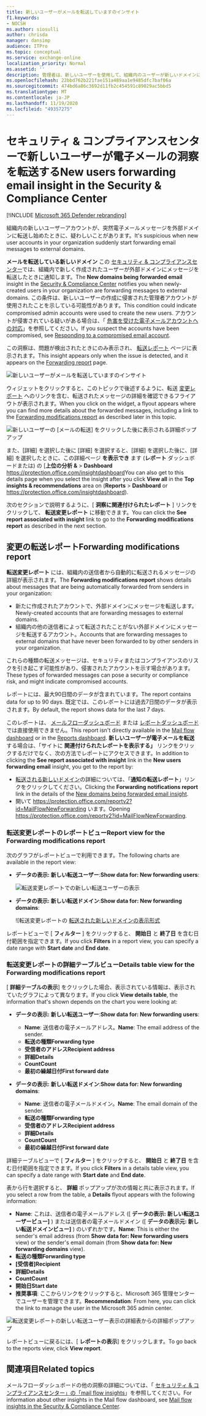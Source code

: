 ```yaml
---
title: 新しいユーザーがメールを転送していますのインサイト
f1.keywords:
- NOCSH
ms.author: siosulli
author: chrisda
manager: dansimp
audience: ITPro
ms.topic: conceptual
ms.service: exchange-online
localization_priority: Normal
ms.assetid: ''
description: 管理者は、新しいユーザーを使用して、組織内のユーザーが新しいドメインにメッセージを転送している場合に、メールの洞察をセキュリティ & コンプライアンスセンターで転送する方法を学習できます。
ms.openlocfilehash: 22bbd762b221fae151a489aa1e9485dfc7baf06a
ms.sourcegitcommit: 474bd6a86c3692d11fb2c454591c89029ac5bbd5
ms.translationtype: MT
ms.contentlocale: ja-JP
ms.lasthandoff: 11/19/2020
ms.locfileid: "49357275"
---
```

# <a name="new-users-forwarding-email-insight-in-the-security--compliance-center"></a><span data-ttu-id="6f90f-103">セキュリティ & コンプライアンスセンターで新しいユーザーが電子メールの洞察を転送する</span><span class="sxs-lookup"><span data-stu-id="6f90f-103">New users forwarding email insight in the Security & Compliance Center</span></span>

[!INCLUDE [Microsoft 365 Defender rebranding](../includes/microsoft-defender-for-office.md)]


<span data-ttu-id="6f90f-104">組織内の新しいユーザーアカウントが、突然電子メールメッセージを外部ドメインに転送し始めたときに、疑わしいことがあります。</span><span class="sxs-lookup"><span data-stu-id="6f90f-104">It's suspicious when new user accounts in your organization suddenly start forwarding email messages to external domains.</span></span>

<span data-ttu-id="6f90f-105">**メールを転送している新しいドメイン** この [セキュリティ & コンプライアンスセンター](https://protection.office.com)では、組織内で新しく作成されたユーザーが外部ドメインにメッセージを転送したときに通知します。</span><span class="sxs-lookup"><span data-stu-id="6f90f-105">The **New domains being forwarded email** insight in the [Security & Compliance Center](https://protection.office.com) notifies you when newly-created users in your organization are forwarding messages to external domains.</span></span> <span data-ttu-id="6f90f-106">この条件は、新しいユーザーの作成に侵害された管理者アカウントが使用されたことを示している可能性があります。</span><span class="sxs-lookup"><span data-stu-id="6f90f-106">This condition could indicate compromised admin accounts were used to create the new users.</span></span> <span data-ttu-id="6f90f-107">アカウントが侵害されている疑いがある場合は、「 [危害を受けた電子メールアカウントへの対応](responding-to-a-compromised-email-account.md)」を参照してください。</span><span class="sxs-lookup"><span data-stu-id="6f90f-107">If you suspect the accounts have been compromised, see [Responding to a compromised email account](responding-to-a-compromised-email-account.md).</span></span>

<span data-ttu-id="6f90f-108">この洞察は、問題が検出されたときにのみ表示され、 [転送レポート](view-mail-flow-reports.md#forwarding-report) ページに表示されます。</span><span class="sxs-lookup"><span data-stu-id="6f90f-108">This insight appears only when the issue is detected, and it appears on the [Forwarding report](view-mail-flow-reports.md#forwarding-report) page.</span></span>

![新しいユーザーがメールを転送していますのインサイト](../../media/mfi-new-users-forwarding-email.png)

<span data-ttu-id="6f90f-110">ウィジェットをクリックすると、このトピックで後述するように、転送 [変更レポート](#forwarding-modifications-report) へのリンクを含む、転送されたメッセージの詳細を確認できるフライアウトが表示されます。</span><span class="sxs-lookup"><span data-stu-id="6f90f-110">When you click on the widget, a flyout appears where you can find more details about the forwarded messages, including a link to the [Forwarding modifications report](#forwarding-modifications-report) as described later in this topic.</span></span>

![新しいユーザーの [メールの転送] をクリックした後に表示される詳細ポップアップ](../../media/mfi-new-users-forwarding-email-details.png)

<span data-ttu-id="6f90f-112">また、[詳細] を選択した後に [詳細] を選択すると、[詳細] を選択した後に、[詳細] を選択したときに、この詳細ページ **を表示でき** ます (**レポート** ダッシュボードまたは) の [**上位の分析 &** \> **Dashboard** <https://protection.office.com/insightdashboard></span><span class="sxs-lookup"><span data-stu-id="6f90f-112">You can also get to this details page when you select the insight after you click **View all** in the **Top insights & recommendations** area on (**Reports** \> **Dashboard** or <https://protection.office.com/insightdashboard>).</span></span>

<span data-ttu-id="6f90f-113">次のセクションで説明するように、[ **洞察に関連付けられたレポート** ] リンクをクリックして、 **転送変更レポート** に移動できます。</span><span class="sxs-lookup"><span data-stu-id="6f90f-113">You can click the **See report associated with insight** link to go to the **Forwarding modifications report** as described in the next section.</span></span>

## <a name="forwarding-modifications-report"></a><span data-ttu-id="6f90f-114">変更の転送レポート</span><span class="sxs-lookup"><span data-stu-id="6f90f-114">Forwarding modifications report</span></span>

<span data-ttu-id="6f90f-115">**転送変更レポート** には、組織内の送信者から自動的に転送されるメッセージの詳細が表示されます。</span><span class="sxs-lookup"><span data-stu-id="6f90f-115">The **Forwarding modifications report** shows details about messages that are being automatically forwarded from senders in your organization:</span></span>

- <span data-ttu-id="6f90f-116">新たに作成されたアカウントで、外部ドメインにメッセージを転送します。</span><span class="sxs-lookup"><span data-stu-id="6f90f-116">Newly-created accounts that are forwarding messages to external domains.</span></span>
- <span data-ttu-id="6f90f-117">組織内の他の送信者によって転送されたことがない外部ドメインにメッセージを転送するアカウント。</span><span class="sxs-lookup"><span data-stu-id="6f90f-117">Accounts that are forwarding messages to external domains that have never been forwarded to by other senders in your organization.</span></span>

<span data-ttu-id="6f90f-118">これらの種類の転送メッセージは、セキュリティまたはコンプライアンスのリスクを引き起こす可能性があり、侵害されたアカウントを示す場合があります。</span><span class="sxs-lookup"><span data-stu-id="6f90f-118">These types of forwarded messages can pose a security or compliance risk, and might indicate compromised accounts.</span></span>

<span data-ttu-id="6f90f-119">レポートには、最大90日間のデータが含まれています。</span><span class="sxs-lookup"><span data-stu-id="6f90f-119">The report contains data for up to 90 days.</span></span> <span data-ttu-id="6f90f-120">既定では、このレポートには過去7日間のデータが表示されます。</span><span class="sxs-lookup"><span data-stu-id="6f90f-120">By default, the report shows data for the last 7 days.</span></span>

<span data-ttu-id="6f90f-121">このレポートは、 [メールフローダッシュボード](mail-flow-insights-v2.md) または [レポートダッシュボード](view-mail-flow-reports.md)では直接使用できません。</span><span class="sxs-lookup"><span data-stu-id="6f90f-121">This report isn't directly available in the [Mail flow dashboard](mail-flow-insights-v2.md) or in the [Reports dashboard](view-mail-flow-reports.md).</span></span> <span data-ttu-id="6f90f-122">**新しいユーザーが電子メールを転送** する場合は、「サイトに **関連付けられたレポートを表示する」** リンクをクリックするだけでなく、次の方法でレポートにアクセスできます。</span><span class="sxs-lookup"><span data-stu-id="6f90f-122">In addition to clicking the **See report associated with insight** link in the **New users forwarding email** insight, you get to the report by:</span></span>

- <span data-ttu-id="6f90f-123">[転送される新しいドメイン](mfi-new-domains-being-forwarded-email.md)の詳細については、「**通知の転送レポート**」リンクをクリックしてください。</span><span class="sxs-lookup"><span data-stu-id="6f90f-123">Clicking the **Forwarding notifications report** link in the details of the [New domains being forwarded email insight](mfi-new-domains-being-forwarded-email.md).</span></span>
- <span data-ttu-id="6f90f-124">開いて <https://protection.office.com/reportv2?id=MailFlowNewForwarding> います。</span><span class="sxs-lookup"><span data-stu-id="6f90f-124">Opening <https://protection.office.com/reportv2?id=MailFlowNewForwarding>.</span></span>

### <a name="report-view-for-the-forwarding-modifications-report"></a><span data-ttu-id="6f90f-125">転送変更レポートのレポートビュー</span><span class="sxs-lookup"><span data-stu-id="6f90f-125">Report view for the Forwarding modifications report</span></span>

<span data-ttu-id="6f90f-126">次のグラフがレポートビューで利用できます。</span><span class="sxs-lookup"><span data-stu-id="6f90f-126">The following charts are available in the report view:</span></span>

- <span data-ttu-id="6f90f-127">**データの表示: 新しい転送ユーザー**:</span><span class="sxs-lookup"><span data-stu-id="6f90f-127">**Show data for: New forwarding users**:</span></span>

  ![転送変更レポートでの新しい転送ユーザーの表示](../../media/forwarding-modifications-report-new-forwarding-users.png)

- <span data-ttu-id="6f90f-129">**データの表示: 新しい転送ドメイン**:</span><span class="sxs-lookup"><span data-stu-id="6f90f-129">**Show data for: New forwarding domains**:</span></span>

  ![転送変更レポートの [転送された新しいドメインの表示形式](../../media/forwarding-modifications-report-new-forwarded-domains.png)

<span data-ttu-id="6f90f-131">レポートビューで [ **フィルター** ] をクリックすると、 **開始日** と **終了日** を含む日付範囲を指定できます。</span><span class="sxs-lookup"><span data-stu-id="6f90f-131">If you click **Filters** in a report view, you can specify a date range with **Start date** and **End date**.</span></span>

### <a name="details-table-view-for-the-forwarding-modifications-report"></a><span data-ttu-id="6f90f-132">転送変更レポートの詳細テーブルビュー</span><span class="sxs-lookup"><span data-stu-id="6f90f-132">Details table view for the Forwarding modifications report</span></span>

<span data-ttu-id="6f90f-133">[ **詳細テーブルの表示**] をクリックした場合、表示されている情報は、表示されていたグラフによって異なります。</span><span class="sxs-lookup"><span data-stu-id="6f90f-133">If you click **View details table**, the information that's shown depends on the chart you were looking at:</span></span>

- <span data-ttu-id="6f90f-134">**データの表示: 新しい転送ユーザー**:</span><span class="sxs-lookup"><span data-stu-id="6f90f-134">**Show data for: New forwarding users**:</span></span>

  - <span data-ttu-id="6f90f-135">**Name**: 送信者の電子メールアドレス。</span><span class="sxs-lookup"><span data-stu-id="6f90f-135">**Name**: The email address of the sender.</span></span>
  - <span data-ttu-id="6f90f-136">**転送の種類**</span><span class="sxs-lookup"><span data-stu-id="6f90f-136">**Forwarding type**</span></span>
  - <span data-ttu-id="6f90f-137">**受信者のアドレス**</span><span class="sxs-lookup"><span data-stu-id="6f90f-137">**Recipient address**</span></span>
  - <span data-ttu-id="6f90f-138">**詳細**</span><span class="sxs-lookup"><span data-stu-id="6f90f-138">**Details**</span></span>
  - <span data-ttu-id="6f90f-139">**Count**</span><span class="sxs-lookup"><span data-stu-id="6f90f-139">**Count**</span></span>
  - <span data-ttu-id="6f90f-140">**最初の繰越日付**</span><span class="sxs-lookup"><span data-stu-id="6f90f-140">**First forward date**</span></span>

- <span data-ttu-id="6f90f-141">**データの表示: 新しい転送ドメイン**:</span><span class="sxs-lookup"><span data-stu-id="6f90f-141">**Show data for: New forwarding domains**:</span></span>

  - <span data-ttu-id="6f90f-142">**Name**: 送信者の電子メールドメイン。</span><span class="sxs-lookup"><span data-stu-id="6f90f-142">**Name**: The email domain of the sender.</span></span>
  - <span data-ttu-id="6f90f-143">**転送の種類**</span><span class="sxs-lookup"><span data-stu-id="6f90f-143">**Forwarding type**</span></span>
  - <span data-ttu-id="6f90f-144">**受信者のアドレス**</span><span class="sxs-lookup"><span data-stu-id="6f90f-144">**Recipient address**</span></span>
  - <span data-ttu-id="6f90f-145">**詳細**</span><span class="sxs-lookup"><span data-stu-id="6f90f-145">**Details**</span></span>
  - <span data-ttu-id="6f90f-146">**Count**</span><span class="sxs-lookup"><span data-stu-id="6f90f-146">**Count**</span></span>
  - <span data-ttu-id="6f90f-147">**最初の繰越日付**</span><span class="sxs-lookup"><span data-stu-id="6f90f-147">**First forward date**</span></span>

<span data-ttu-id="6f90f-148">詳細テーブルビューで [ **フィルター** ] をクリックすると、 **開始日** と **終了日** を含む日付範囲を指定できます。</span><span class="sxs-lookup"><span data-stu-id="6f90f-148">If you click **Filters** in a details table view, you can specify a date range with **Start date** and **End date**.</span></span>

<span data-ttu-id="6f90f-149">表から行を選択すると、 **詳細** ポップアップが次の情報と共に表示されます。</span><span class="sxs-lookup"><span data-stu-id="6f90f-149">If you select a row from the table, a **Details** flyout appears with the following information:</span></span>

- <span data-ttu-id="6f90f-150">**Name**: これは、送信者の電子メールアドレス ([ **データの表示: 新しい転送ユーザービュー]** ) または送信者の電子メールドメイン ([ **データの表示元: 新しい転送ドメインビュー]** ) のいずれかです。</span><span class="sxs-lookup"><span data-stu-id="6f90f-150">**Name**: This is either the sender's email address (from **Show data for: New forwarding users** view) or the sender's email domain (from **Show data for: New forwarding domains** view).</span></span>
- <span data-ttu-id="6f90f-151">**転送の種類**</span><span class="sxs-lookup"><span data-stu-id="6f90f-151">**Forwarding type**</span></span>
- <span data-ttu-id="6f90f-152">**[受信者]**</span><span class="sxs-lookup"><span data-stu-id="6f90f-152">**Recipient**</span></span>
- <span data-ttu-id="6f90f-153">**詳細**</span><span class="sxs-lookup"><span data-stu-id="6f90f-153">**Details**</span></span>
- <span data-ttu-id="6f90f-154">**Count**</span><span class="sxs-lookup"><span data-stu-id="6f90f-154">**Count**</span></span>
- <span data-ttu-id="6f90f-155">**開始日**</span><span class="sxs-lookup"><span data-stu-id="6f90f-155">**Start date**</span></span>
- <span data-ttu-id="6f90f-156">**推奨事項**: ここからリンクをクリックすると、Microsoft 365 管理センターでユーザーを管理できます。</span><span class="sxs-lookup"><span data-stu-id="6f90f-156">**Recommendation**: From here, you can click the link to manage the user in the Microsoft 365 admin center.</span></span>

![転送変更レポートの新しい転送ユーザー表示の詳細表からの詳細ポップアップ](../../media/mfi-forwarding-modifications-report-new-forwarding-users-view-details-table-details.png)

<span data-ttu-id="6f90f-158">レポートビューに戻るには、[ **レポートの表示**] をクリックします。</span><span class="sxs-lookup"><span data-stu-id="6f90f-158">To go back to the reports view, click **View report**.</span></span>

## <a name="related-topics"></a><span data-ttu-id="6f90f-159">関連項目</span><span class="sxs-lookup"><span data-stu-id="6f90f-159">Related topics</span></span>

<span data-ttu-id="6f90f-160">メールフローダッシュボードの他の洞察の詳細については、「 [セキュリティ & コンプライアンスセンター」の「mail flow insights](mail-flow-insights-v2.md)」を参照してください。</span><span class="sxs-lookup"><span data-stu-id="6f90f-160">For information about other insights in the Mail flow dashboard, see [Mail flow insights in the Security & Compliance Center](mail-flow-insights-v2.md).</span></span>
